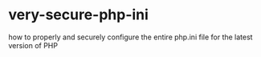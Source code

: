 # very-secure-php-ini
how to properly and securely configure the entire php.ini file for the latest version of PHP
